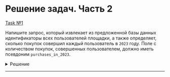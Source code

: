# Решение задач. Часть 2

[Task №1](https://stepik.org/lesson/1095764/step/1?unit=1106528)

Напишите запрос, который извлекает из предложенной базы данных идентификаторы всех пользователей площадки, а также определяет, сколько покупок совершил каждый пользователь в `2023` году.
Поле с количеством покупок, совершенных пользователем, должно иметь псевдоним `purchases_in_2023`.

<details>
  <summary>Решение</summary>

  ```sql
  SELECT Users.id,
         COUNT(buyer_id) AS purchases_in_2023
  FROM Users
  LEFT JOIN Orders ON Users.id = buyer_id AND YEAR(order_date) = 2023
  GROUP BY Users.id;
  ```

</details>

---


